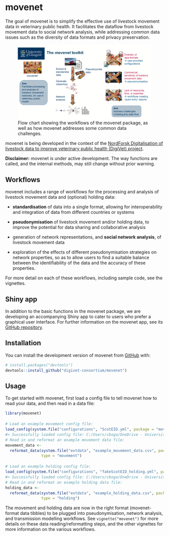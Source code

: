 
<!-- README.md is generated from README.Rmd. Please edit that file -->

# movenet

<!-- badges: start -->

<!-- [![R-CMD-check](https://github.com/digivet-consortium/movenet/actions/workflows/R-CMD-check.yaml/badge.svg)](https://github.com/digivet-consortium/movenet/actions/workflows/R-CMD-check.yaml) -->
<!-- badges: end -->

The goal of movenet is to simplify the effective use of livestock
movement data in veterinary public health. It facilitates the dataflow
from livestock movement data to social network analysis, while
addressing common data issues such as the diversity of data formats and
privacy preservation.

<figure>
<img src="man/figures/movenet_summary_figure_20240908.png"
alt="Flow chart showing the workflows of the movenet package, as well as how movenet addresses some common data challenges." />
<figcaption aria-hidden="true">Flow chart showing the workflows of the
movenet package, as well as how movenet addresses some common data
challenges.</figcaption>
</figure>

movenet is being developed in the context of the [NordForsk
Digitalisation of livestock data to improve veterinary public health
(DigiVet)
project](https://www.nordforsk.org/projects/digitalisation-livestock-data-improve-veterinary-public-health).

**Disclaimer:** movenet is under active development. The way functions
are called, and the internal methods, may still change without prior
warning.

## Workflows

movenet includes a range of workflows for the processing and analysis of
livestock movement data and (optional) holding data:

- **standardisation** of data into a single format, allowing for
  interoperability and integration of data from different countries or
  systems

- **pseudonymisation** of livestock movement and/or holding data, to
  improve the potential for data sharing and collaborative analysis

- generation of network representations, and **social network
  analysis**, of livestock movement data

- exploration of the effects of different pseudonymisation strategies on
  network properties, so as to allow users to find a suitable balance
  between the identifiability of the data and the accuracy of these
  properties.

For more detail on each of these workflows, including sample code, see
the vignettes.

## Shiny app

In addition to the basic functions in the movenet package, we are
developing an accompanying Shiny app to cater to users who prefer a
graphical user interface. For further information on the movenet app,
see its [GitHub
repository](https://github.com/digivet-consortium/movenetapp).

## Installation

You can install the development version of movenet from
[GitHub](https://github.com/) with:

``` r
# install.packages("devtools")
devtools::install_github("digivet-consortium/movenet")
```

## Usage

To get started with movenet, first load a config file to tell movenet
how to read your data, and then read in a data file:

``` r
library(movenet)

# Load an example movement config file:
load_config(system.file("configurations", "ScotEID.yml", package = "movenet"))
#> Successfully loaded config file: C:/Users/cboga/OneDrive - University of Glasgow/Documents/R/win-library/4.1/movenet/configurations/ScotEID.yml
# Read in and reformat an example movement data file:
movement_data <- 
  reformat_data(system.file("extdata", "example_movement_data.csv", package = "movenet"),
                type = "movement")

# Load an example holding config file:
load_config(system.file("configurations", "fakeScotEID_holding.yml", package = "movenet")) 
#> Successfully loaded config file: C:/Users/cboga/OneDrive - University of Glasgow/Documents/R/win-library/4.1/movenet/configurations/fakeScotEID_holding.yml
# Read in and reformat an example holding data file:
holding_data <- 
  reformat_data(system.file("extdata", "example_holding_data.csv", package = "movenet"),
                type = "holding")
```

The movement and holding data are now in the right format
(movenet-format data tibbles) to be plugged into pseudonymisation,
network analysis, and transmission modelling workflows. See
`vignette("movenet")` for more details on these data
reading/reformatting steps, and the other vignettes for more information
on the various workflows.
